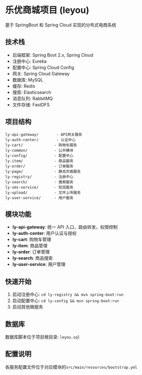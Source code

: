 # 乐优商城项目 (leyou)

基于 SpringBoot 和 Spring Cloud 实现的分布式电商系统

## 技术栈

- 后端框架: Spring Boot 2.x, Spring Cloud
- 注册中心: Eureka
- 配置中心: Spring Cloud Config
- 网关: Spring Cloud Gateway
- 数据库: MySQL
- 缓存: Redis
- 搜索: Elasticsearch
- 消息队列: RabbitMQ
- 文件存储: FastDFS

## 项目结构

```
ly-api-gateway/        - API网关服务
ly-auth-center/        - 认证中心
ly-cart/              - 购物车服务
ly-common/            - 公共模块
ly-config/            - 配置中心
ly-item/              - 商品服务
ly-order/             - 订单服务
ly-page/              - 静态页面服务
ly-registry/          - 注册中心
ly-search/            - 搜索服务
ly-sms-service/       - 短信服务
ly-upload/            - 文件上传服务
ly-user-service/      - 用户服务
```

## 模块功能

- **ly-api-gateway**: 统一 API 入口，路由转发，权限控制
- **ly-auth-center**: 用户认证与授权
- **ly-cart**: 购物车管理
- **ly-item**: 商品管理
- **ly-order**: 订单管理
- **ly-search**: 商品搜索
- **ly-user-service**: 用户管理

## 快速开始

1. 启动注册中心: `cd ly-registry && mvn spring-boot:run`
2. 启动配置中心: `cd ly-config && mvn spring-boot:run`
3. 启动其他微服务

## 数据库

数据库脚本位于项目根目录: `leyou.sql`

## 配置说明

各服务配置文件位于对应模块的`src/main/resources/bootstrap.yml`
